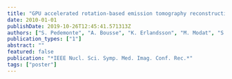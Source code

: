 ```yaml
---
title: "GPU accelerated rotation-based emission tomography reconstruction"
date: 2010-01-01
publishDate: 2019-10-26T12:45:41.571313Z
authors: ["S. Pedemonte", "A. Bousse", "K. Erlandsson", "M. Modat", "S. Arridge", "B. F. Hutton", "S. Ourselin"]
publication_types: ["1"]
abstract: ""
featured: false
publication: "*IEEE Nucl. Sci. Symp. Med. Imag. Conf. Rec.*"
tags: ["poster"]
---
```


